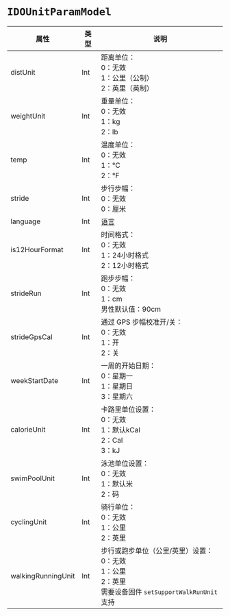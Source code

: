 # `IDOUnitParamModel`

| 属性        | 类型    | 说明         |
| ----------- | ------- | ------------ |
| distUnit | Int | 距离单位：<br/>0：无效<br/>1：公里（公制）<br/>2：英里（英制） |
| weightUnit | Int | 重量单位：<br/>0：无效<br/>1：kg<br/>2：lb |
| temp | Int | 温度单位：<br/>0：无效<br/>1：℃<br/>2：℉ |
| stride | Int | 步行步幅：<br/>0：无效<br/>0：厘米 |
| language | Int | [语言](../IDOLanguageCode.md) |
| is12HourFormat | Int | 时间格式：<br/>0：无效<br/>1：24小时格式<br/>2：12小时格式 |
| strideRun | Int | 跑步步幅：<br/>0：无效<br/>1：cm<br/>男性默认值：90cm |
| strideGpsCal | Int | 通过 GPS 步幅校准开/关：<br/>0：无效<br/>1：开<br/>2：关 |
| weekStartDate | Int | 一周的开始日期：<br/>0：星期一<br/>1：星期日<br/>3：星期六 |
| calorieUnit | Int | 卡路里单位设置：<br/>0：无效<br/>1：默认kCal<br/>2：Cal<br/>3：kJ |
| swimPoolUnit | Int | 泳池单位设置：<br/>0：无效<br/>1：默认米<br/>2：码 |
| cyclingUnit | Int | 骑行单位：<br/>0：无效<br/>1：公里<br/>2：英里 |
| walkingRunningUnit | Int | 步行或跑步单位（公里/英里）设置：<br/>0：无效<br/>1：公里<br/>2：英里<br/>需要设备固件 `setSupportWalkRunUnit` 支持 |

